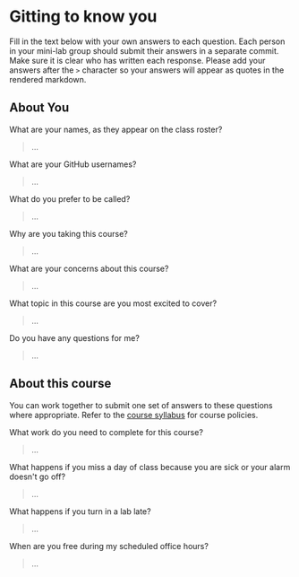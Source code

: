 # Gitting to know you
Fill in the text below with your own answers to each question. Each person in your mini-lab group should submit their answers in a separate commit. Make sure it is clear who has written each response. Please add your answers after the `>` character so your answers will appear as quotes in the rendered markdown.

## About You
What are your names, as they appear on the class roster?
> ...

What are your GitHub usernames?
> ...

What do you prefer to be called?
> ...

Why are you taking this course?
> ...

What are your concerns about this course?
> ...

What topic in this course are you most excited to cover?
> ...

Do you have any questions for me?
> ...

## About this course
You can work together to submit one set of answers to these questions where appropriate. Refer to the [course syllabus](http://www.cs.grinnell.edu/~curtsinger/teaching/2017S/CSC395/syllabus/) for course policies.

What work do you need to complete for this course?
> ...

What happens if you miss a day of class because you are sick or your alarm doesn't go off?
> ...

What happens if you turn in a lab late?
> ...

When are you free during my scheduled office hours?
> ...
